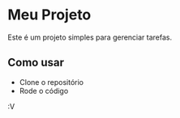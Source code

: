 # Meu Projeto
Este é um projeto simples para gerenciar tarefas.

## Como usar
- Clone o repositório
- Rode o código

:V
